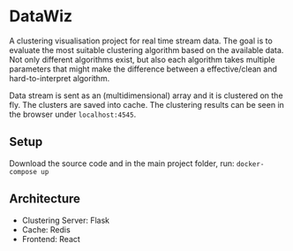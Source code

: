 # DataWiz

A clustering visualisation project for real time stream data. The goal is to evaluate the most suitable clustering algorithm based on the available data. Not only different algorithms exist, but also each algorithm takes multiple parameters that might make the difference between a effective/clean and hard-to-interpret algorithm.

Data stream is sent as an (multidimensional) array and it is clustered on the fly. The clusters are saved into cache. The clustering results can be seen in the browser under `localhost:4545`.

## Setup

Download the source code and in the main project folder, run: `docker-compose up`

## Architecture

* Clustering Server: Flask
* Cache: Redis
* Frontend: React